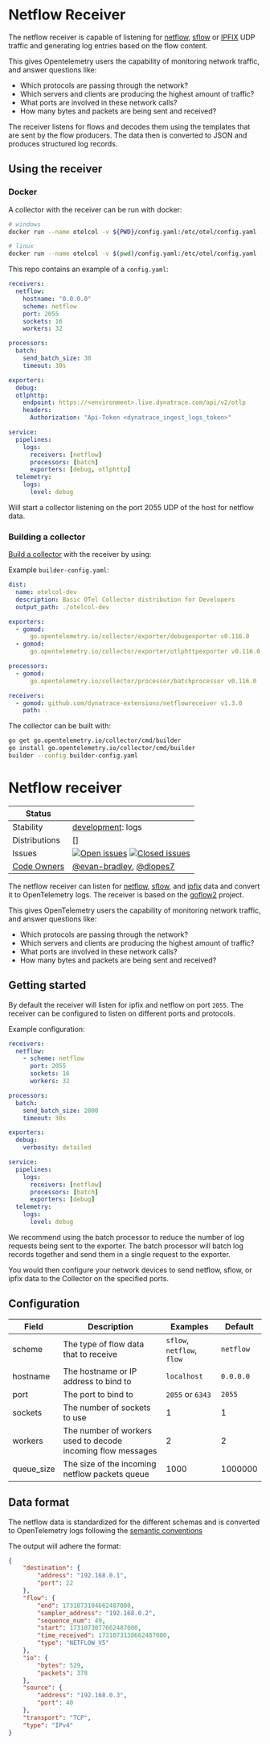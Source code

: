# Netflow Receiver

The netflow receiver is capable of listening for [netflow](https://en.wikipedia.org/wiki/NetFlow), [sflow](https://en.wikipedia.org/wiki/SFlow) or [IPFIX](https://en.wikipedia.org/wiki/IP_Flow_Information_Export) UDP traffic and generating log entries based on the flow content.

This gives Opentelemetry users the capability of monitoring network traffic, and answer questions like:

* Which protocols are passing through the network?
* Which servers and clients are producing the highest amount of traffic?
* What ports are involved in these network calls?
* How many bytes and packets are being sent and received?

The receiver listens for flows and decodes them using the templates that are sent by the flow producers. The data then is converted to JSON and produces structured log records.

## Using the receiver

### Docker

A collector with the receiver can be run with docker:

```bash
# windows
docker run --name otelcol -v ${PWD}/config.yaml:/etc/otel/config.yaml -p 2055:2055/udp dlopes7/otelcol-netflow-receiver

# linux
docker run --name otelcol -v $(pwd)/config.yaml:/etc/otel/config.yaml -p 2055:2055/udp dlopes7/otelcol-netflow-receiver
```

This repo contains an example of a `config.yaml`:

```yaml
receivers:
  netflow:
    hostname: "0.0.0.0"
    scheme: netflow
    port: 2055
    sockets: 16
    workers: 32

processors:
  batch:
    send_batch_size: 30 
    timeout: 30s

exporters:
  debug:
  otlphttp:
    endpoint: https://<environment>.live.dynatrace.com/api/v2/otlp
    headers: 
      Authorization: "Api-Token <dynatrace_ingest_logs_token>"

service:
  pipelines:
    logs:
      receivers: [netflow]
      processors: [batch]
      exporters: [debug, otlphttp]
  telemetry:
    logs:
      level: debug
```

Will start a collector listening on the port 2055 UDP of the host for netflow data.

### Building a collector


[Build a collector](https://opentelemetry.io/docs/collector/custom-collector/) with the receiver by using:

Example `builder-config.yaml`:

```yaml
dist:
  name: otelcol-dev
  description: Basic OTel Collector distribution for Developers
  output_path: ./otelcol-dev

exporters:
  - gomod:
      go.opentelemetry.io/collector/exporter/debugexporter v0.116.0
  - gomod:
      go.opentelemetry.io/collector/exporter/otlphttpexporter v0.116.0

processors:
  - gomod:
      go.opentelemetry.io/collector/processor/batchprocessor v0.116.0

receivers:
  - gomod: github.com/dynatrace-extensions/netflowreceiver v1.3.0
    path: .
```

The collector can be built with:

```bash
go get go.opentelemetry.io/collector/cmd/builder 
go install go.opentelemetry.io/collector/cmd/builder
builder --config builder-config.yaml 
```


# Netflow receiver
<!-- status autogenerated section -->
| Status        |           |
| ------------- |-----------|
| Stability     | [development]: logs   |
| Distributions | [] |
| Issues        | [![Open issues](https://img.shields.io/github/issues-search/open-telemetry/opentelemetry-collector-contrib?query=is%3Aissue%20is%3Aopen%20label%3Areceiver%2Fnetflow%20&label=open&color=orange&logo=opentelemetry)](https://github.com/open-telemetry/opentelemetry-collector-contrib/issues?q=is%3Aopen+is%3Aissue+label%3Areceiver%2Fnetflow) [![Closed issues](https://img.shields.io/github/issues-search/open-telemetry/opentelemetry-collector-contrib?query=is%3Aissue%20is%3Aclosed%20label%3Areceiver%2Fnetflow%20&label=closed&color=blue&logo=opentelemetry)](https://github.com/open-telemetry/opentelemetry-collector-contrib/issues?q=is%3Aclosed+is%3Aissue+label%3Areceiver%2Fnetflow) |
| [Code Owners](https://github.com/open-telemetry/opentelemetry-collector-contrib/blob/main/CONTRIBUTING.md#becoming-a-code-owner)    | [@evan-bradley](https://www.github.com/evan-bradley), [@dlopes7](https://www.github.com/dlopes7) |

[development]: https://github.com/open-telemetry/opentelemetry-collector/blob/main/docs/component-stability.md#development
<!-- end autogenerated section -->

The netflow receiver can listen for [netflow](https://en.wikipedia.org/wiki/NetFlow), [sflow](https://en.wikipedia.org/wiki/SFlow), and [ipfix](https://en.wikipedia.org/wiki/IP_Flow_Information_Export) data and convert it to OpenTelemetry logs. The receiver is based on the [goflow2](https://github.com/netsampler/goflow2) project.

This gives OpenTelemetry users the capability of monitoring network traffic, and answer questions like:

* Which protocols are passing through the network?
* Which servers and clients are producing the highest amount of traffic?
* What ports are involved in these network calls?
* How many bytes and packets are being sent and received?

## Getting started

By default the receiver will listen for ipfix and netflow on port `2055`. The receiver can be configured to listen on different ports and protocols.

Example configuration:

```yaml
receivers:
  netflow:
    - scheme: netflow
      port: 2055
      sockets: 16
      workers: 32

processors:
  batch:
    send_batch_size: 2000
    timeout: 30s

exporters:
  debug:
    verbosity: detailed

service:
  pipelines:
    logs:
      receivers: [netflow]
      processors: [batch]
      exporters: [debug]
  telemetry:
    logs:
      level: debug
```

We recommend using the batch processor to reduce the number of log requests being sent to the exporter. The batch processor will batch log records together and send them in a single request to the exporter.

You would then configure your network devices to send netflow, sflow, or ipfix data to the Collector on the specified ports.

## Configuration

| Field | Description | Examples | Default |
|-------|-------------|--------| ------- |
| scheme | The type of flow data that to receive | `sflow`, `netflow`, `flow` | `netflow` |
| hostname | The hostname or IP address to bind to | `localhost` | `0.0.0.0` |
| port | The port to bind to | `2055` or `6343` | `2055` |
| sockets | The number of sockets to use | 1 | 1 |
| workers | The number of workers used to decode incoming flow messages | 2 | 2 |
| queue_size | The size of the incoming netflow packets queue | 1000 | 1000000 |

## Data format

The netflow data is standardized for the different schemas and is converted to OpenTelemetry logs following the [semantic conventions](https://opentelemetry.io/docs/specs/semconv/general/attributes/#server-client-and-shared-network-attributes)

The output will adhere the format:

```json
{
    "destination": {
        "address": "192.168.0.1",
        "port": 22
    },
    "flow": {
        "end": 1731073104662487000,
        "sampler_address": "192.168.0.2",
        "sequence_num": 49,
        "start": 1731073077662487000,
        "time_received": 1731073138662487000,
        "type": "NETFLOW_V5"
    },
    "io": {
        "bytes": 529,
        "packets": 378
    },
    "source": {
        "address": "192.168.0.3",
        "port": 40
    },
    "transport": "TCP",
    "type": "IPv4"
}
```
